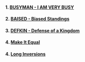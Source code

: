 #### 1. [ BUSYMAN - I AM VERY BUSY ](https://www.spoj.com/problems/BUSYMAN/)

#### 2. [ BAISED - Biased Standings ](https://www.spoj.com/problems/BAISED/)

#### 3. [ DEFKIN - Defense of a Kingdom ](https://www.spoj.com/problems/DEFKIN/)

#### 4. [ Make It Equal ](https://codeforces.com/problemset/problem/1065/C)

#### 4. [ Long Inversions ](https://codeforces.com/contest/1955/problem/E)
